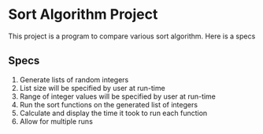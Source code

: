 # Sort Algorithm Project

This project is a program to compare various sort algorithm.
Here is a specs

## Specs
1. Generate lists of random integers
2. List size will be specified by user at run-time
3. Range of integer values will be specified by user at run-time
4. Run the sort functions on the generated list of integers
5. Calculate and display the time it took to run each function
6. Allow for multiple runs
